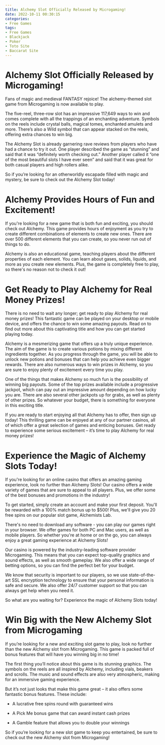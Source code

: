 ```yaml
---
title: Alchemy Slot Officially Released by Microgaming!
date: 2022-10-11 00:30:15
categories:
- Free Games
tags:
- Free Games
- Blackjack
- Poker
- Toto Site
- Baccarat Site
---
```



#  Alchemy Slot Officially Released by Microgaming!

Fans of magic and medieval FANTASY rejoice! The alchemy-themed slot game from Microgaming is now available to play.

The five-reel, three-row slot has an impressive 117,649 ways to win and comes complete with all the trappings of an enchanting adventure. Symbols on the reels include crystal balls, magical tomes, enchanted amulets and more. There’s also a Wild symbol that can appear stacked on the reels, offering extra chances to win big.

The Alchemy Slot is already garnering rave reviews from players who have had a chance to try it out. One player described the game as “stunning” and said that it was “definitely worth checking out.” Another player called it “one of the most beautiful slots I have ever seen” and said that it was great for both casual players and high rollers alike.

So if you’re looking for an otherworldly escapade filled with magic and mystery, be sure to check out the Alchemy Slot today!

#  Alchemy Provides Hours of Fun and Excitement!

If you're looking for a new game that is both fun and exciting, you should check out Alchemy. This game provides hours of enjoyment as you try to create different combinations of elements to create new ones. There are over 500 different elements that you can create, so you never run out of things to do.

Alchemy is also an educational game, teaching players about the different properties of each element. You can learn about gases, solids, liquids, and more as you create new elements. Plus, the game is completely free to play, so there's no reason not to check it out!

#  Get Ready to Play Alchemy for Real Money Prizes!

There is no need to wait any longer; get ready to play Alchemy for real money prizes! This fantastic game can be played on your desktop or mobile device, and offers the chance to win some amazing payouts. Read on to find out more about this captivating title and how you can get started playing today.

Alchemy is a mesmerizing game that offers up a truly unique experience. The aim of the game is to create various potions by mixing different ingredients together. As you progress through the game, you will be able to unlock new potions and bonuses that can help you achieve even bigger rewards. There are also numerous ways to win prizes in Alchemy, so you are sure to enjoy plenty of excitement every time you play.

One of the things that makes Alchemy so much fun is the possibility of winning big payouts. Some of the top prizes available include a progressive jackpot, which can pay out an impressive amount depending on how lucky you are. There are also several other jackpots up for grabs, as well as plenty of other prizes. So whatever your budget, there is something for everyone in this exciting title.

If you are ready to start enjoying all that Alchemy has to offer, then sign up today! This thrilling game can be enjoyed at any of our partner casinos, all of which offer a great selection of games and enticing bonuses. Get ready to experience some serious excitement – it’s time to play Alchemy for real money prizes!

#  Experience the Magic of Alchemy Slots Today!

If you're looking for an online casino that offers an amazing gaming experience, look no further than Alchemy Slots! Our casino offers a wide variety of games that are sure to appeal to all players. Plus, we offer some of the best bonuses and promotions in the industry!

To get started, simply create an account and make your first deposit. You'll be rewarded with a 100% match bonus up to $500! Plus, we'll give you 20 free spins on our popular slot game, Alchemists Lab.

There's no need to download any software - you can play our games right in your browser. We offer games for both PC and Mac users, as well as mobile players. So whether you're at home or on the go, you can always enjoy a great gaming experience at Alchemy Slots!

Our casino is powered by the industry-leading software provider Microgaming. This means that you can expect top-quality graphics and sound effects, as well as smooth gameplay. We also offer a wide range of betting options, so you can find the perfect bet for your budget.

We know that security is important to our players, so we use state-of-the-art SSL encryption technology to ensure that your personal information is safe and secure. We also offer 24/7 customer support so that you can always get help when you need it.

So what are you waiting for? Experience the magic of Alchemy Slots today!

#  Win Big with the New Alchemy Slot from Microgaming

If you’re looking for a new and exciting slot game to play, look no further than the new Alchemy slot from Microgaming. This game is packed full of bonus features that will have you winning big in no time!

The first thing you’ll notice about this game is its stunning graphics. The symbols on the reels are all inspired by Alchemy, including vials, beakers and scrolls. The music and sound effects are also very atmospheric, making for an immersive gaming experience.

But it’s not just looks that make this game great – it also offers some fantastic bonus features. These include:

* A lucrative free spins round with guaranteed wins

* A Pick Me bonus game that can award instant cash prizes

* A Gamble feature that allows you to double your winnings



So if you’re looking for a new slot game to keep you entertained, be sure to check out the new Alchemy slot from Microgaming!